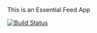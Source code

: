 
This is an Essential Feed App

[![Build Status](https://app.travis-ci.com/ullas-jain/EssentialFeed.svg?branch=main)](https://app.travis-ci.com/ullas-jain/EssentialFeed)
